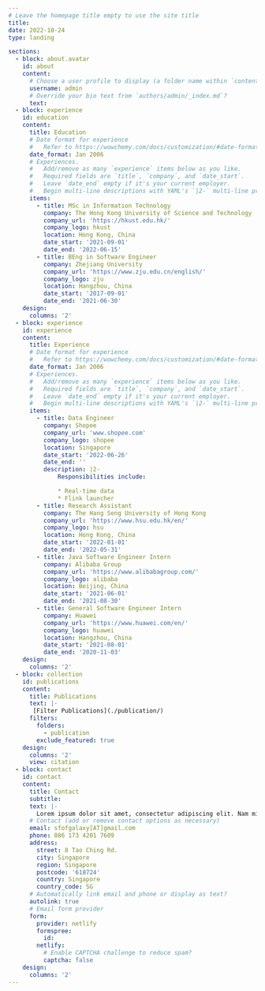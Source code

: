 ```yaml
---
# Leave the homepage title empty to use the site title
title:
date: 2022-10-24
type: landing

sections:
  - block: about.avatar
    id: about
    content:
      # Choose a user profile to display (a folder name within `content/authors/`)
      username: admin
      # Override your bio text from `authors/admin/_index.md`?
      text:
  - block: experience
    id: education
    content:
      title: Education
      # Date format for experience
      #   Refer to https://wowchemy.com/docs/customization/#date-format
      date_format: Jan 2006
      # Experiences.
      #   Add/remove as many `experience` items below as you like.
      #   Required fields are `title`, `company`, and `date_start`.
      #   Leave `date_end` empty if it's your current employer.
      #   Begin multi-line descriptions with YAML's `|2-` multi-line prefix.
      items:
        - title: MSc in Information Technology
          company: The Hong Kong University of Science and Technology
          company_url: 'https://hkust.edu.hk/'
          company_logo: hkust
          location: Hong Kong, China
          date_start: '2021-09-01'
          date_end: '2022-06-15'
        - title: BEng in Software Engineer
          company: Zhejiang University
          company_url: 'https://www.zju.edu.cn/english/'
          company_logo: zju
          location: Hangzhou, China
          date_start: '2017-09-01'
          date_end: '2021-06-30'
    design:
      columns: '2'
  - block: experience
    id: experience
    content:
      title: Experience
      # Date format for experience
      #   Refer to https://wowchemy.com/docs/customization/#date-format
      date_format: Jan 2006
      # Experiences.
      #   Add/remove as many `experience` items below as you like.
      #   Required fields are `title`, `company`, and `date_start`.
      #   Leave `date_end` empty if it's your current employer.
      #   Begin multi-line descriptions with YAML's `|2-` multi-line prefix.
      items:
        - title: Data Engineer
          company: Shopee
          company_url: 'www.shopee.com'
          company_logo: shopee
          location: Singapore
          date_start: '2022-06-26'
          date_end: ''
          description: |2-
              Responsibilities include:

              * Real-time data
              * Flink launcher
        - title: Research Assistant
          company: The Hang Seng University of Hong Kong
          company_url: 'https://www.hsu.edu.hk/en/'
          company_logo: hsu
          location: Hong Kong, China
          date_start: '2022-01-01'
          date_end: '2022-05-31'
        - title: Java Software Engineer Intern
          company: Alibaba Group
          company_url: 'https://www.alibabagroup.com/'
          company_logo: alibaba
          location: Beijing, China
          date_start: '2021-06-01'
          date_end: '2021-08-30'
        - title: General Software Engineer Intern
          company: Huawei
          company_url: 'https://www.huawei.com/en/'
          company_logo: huawei
          location: Hangzhou, China
          date_start: '2021-08-01'
          date_end: '2020-11-03'
    design:
      columns: '2'
  - block: collection
    id: publications
    content:
      title: Publications
      text: |-
       [Filter Publications](./publication/)
      filters:
        folders:
          - publication
        exclude_featured: true
    design:
      columns: '2'
      view: citation
  - block: contact
    id: contact
    content:
      title: Contact
      subtitle:
      text: |-
        Lorem ipsum dolor sit amet, consectetur adipiscing elit. Nam mi diam, venenatis ut magna et, vehicula efficitur enim.
      # Contact (add or remove contact options as necessary)
      email: sfofgalaxy[AT]gmail.com
      phone: 086 173 4201 7609
      address:
        street: 8 Tao Ching Rd.
        city: Singapore
        region: Singapore
        postcode: '618724'
        country: Singapore
        country_code: SG
      # Automatically link email and phone or display as text?
      autolink: true
      # Email form provider
      form:
        provider: netlify
        formspree:
          id:
        netlify:
          # Enable CAPTCHA challenge to reduce spam?
          captcha: false
    design:
      columns: '2'
---
```

